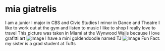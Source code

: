 # mia giatrelis
I am a junior 
I major in CBS and Civic Studies
I minor in Dance and Theatre
I like to work out at the gym and listen to music
I like to shop
I really love to travel 
This picture was taken in Miami at the Wynwood Walls because I love grafitti art
![Image](https://github.com/user-attachments/assets/b70fba3e-9937-4293-bdf0-0821878e158f)
I have a mini goldendoodle named TJ
![Image][def]
    Fun Fact: my sister is a grad student at Tufts

[def]: https://github.com/user-attachments/assets/a5732819-f440-4295-b233-c83973a902be



